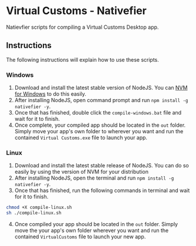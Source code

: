 # Virtual Customs - Nativefier
Natievfier scripts for compiling a Virtual Customs Desktop app.

## Instructions
The following instructions will explain how to use these scripts.

### Windows

1. Download and install the latest stable version of NodeJS. You can [NVM for Windows][NVM_WINDOWS] to do this easily.
2. After installing NodeJS, open command prompt and run `npm install -g nativefier -y`.
3. Once that has finished, double click the `compile-windows.bat` file and wait for it to finish.
4. Once complete, your compiled app should be located in the `out` folder. Simply move your app's own folder to wherever you want and run the contained `Virtual Customs.exe` file to launch your app.

### Linux

1. Download and install the latest stable release of NodeJS. You can do so easily by using the version of NVM for your distribution
2. After installing NodeJS, open the terminal and run `npm install -g nativefier -y`.
3. Once that has finished, run the following commands in terminal and wait for it to finish.
 ```sh
 chmod +X compile-linux.sh
 sh ./compile-linux.sh
 ```
4. Once compiled your app should be located in the `out` folder. Simply move the your app's own folder wherever you want and run the contained `VirtualCustoms` file to launch your new app.

[NVM_WINDOWS]: https://github.com/coreybutler/nvm-windows
